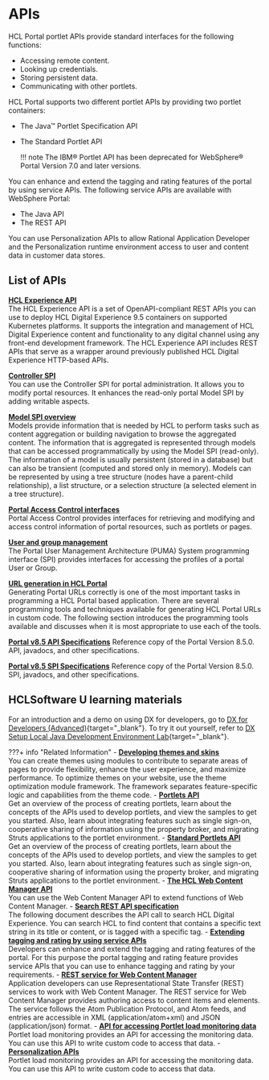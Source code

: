 # APIs

HCL Portal portlet APIs provide standard interfaces for the following functions:

-   Accessing remote content.
-   Looking up credentials.
-   Storing persistent data.
-   Communicating with other portlets.

HCL Portal supports two different portlet APIs by providing two portlet containers:

-   The Java™ Portlet Specification API
-   The Standard Portlet API

    !!! note
        The IBM® Portlet API has been deprecated for WebSphere® Portal Version 7.0 and later versions.


You can enhance and extend the tagging and rating features of the portal by using service APIs. The following service APIs are available with WebSphere Portal:

-   The Java API
-   The REST API

You can use Personalization APIs to allow Rational Application Developer and the Personalization runtime environment access to user and content data in customer data stores.

## List of APIs

**[HCL Experience API](../apis/hcl_experience_api/index.md)**  
The HCL Experience API is a set of OpenAPI-compliant REST APIs you can use to deploy HCL Digital Experience 9.5 containers on supported Kubernetes platforms. It supports the integration and management of HCL Digital Experience content and functionality to any digital channel using any front-end development framework. The HCL Experience API includes REST APIs that serve as a wrapper around previously published HCL Digital Experience HTTP-based APIs.


**[Controller SPI](../apis/controller_spi/index.md)**  
You can use the Controller SPI for portal administration. It allows you to modify portal resources. It enhances the read-only portal Model SPI by adding writable aspects.

**[Model SPI overview](../apis/model_spi/index.md)**  
Models provide information that is needed by HCL to perform tasks such as content aggregation or building navigation to browse the aggregated content. The information that is aggregated is represented through models that can be accessed programmatically by using the Model SPI (read-only). The information of a model is usually persistent (stored in a database) but can also be transient (computed and stored only in memory). Models can be represented by using a tree structure (nodes have a parent-child relationship), a list structure, or a selection structure (a selected element in a tree structure).

**[Portal Access Control interfaces](../apis/portal_access_control_interfaces/index.md)**  
Portal Access Control provides interfaces for retrieving and modifying and access control information of portal resources, such as portlets or pages.


**[User and group management](../apis/puma_spi/index.md)**  
The Portal User Management Architecture (PUMA) System programming interface (SPI) provides interfaces for accessing the profiles of a portal User or Group.


**[URL generation in HCL Portal](../apis/url_generation/index.md)**  
Generating Portal URLs correctly is one of the most important tasks in programming a HCL Portal based application. There are several programming tools and techniques available for generating HCL Portal URLs in custom code. The following section introduces the programming tools available and discusses when it is most appropriate to use each of the tools.


**[Portal v8.5 API Specifications](https://help.hcltechsw.com/digital-experience/8.5/dev/javadoc/vrm/850/api_docs/index.html)**
Reference copy of the Portal Version 8.5.0. API, javadocs, and other specifications.


**[Portal v8.5 SPI Specifications](https://help.hcltechsw.com/digital-experience/8.5/dev/javadoc/vrm/850/spi_docs/index.html)**
Reference copy of the Portal Version 8.5.0. SPI, javadocs, and other specifications.

## HCLSoftware U learning materials

For an introduction and a demo on using DX for developers, go to [DX for Developers (Advanced)](https://hclsoftwareu.hcltechsw.com/component/axs/?view=sso_config&id=3&forward=https%3A%2F%2Fhclsoftwareu.hcltechsw.com%2Fcourses%2Flesson%2F%3Fid%3D1777){target="_blank"}. To try it out yourself, refer to [DX Setup Local Java Development Environment Lab](https://hclsoftwareu.hcltechsw.com/images/Lc4sMQCcN5uxXmL13gSlsxClNTU3Mjc3NTc4MTc2/DS_Academy/DX/Developer/HDX-DEV-300_DX_Setup_a_Java_Development_Environment_Lab.pdf){target="_blank"}.

???+ info "Related Information"
    - **[Developing themes and skins](../../build_sites/themes_skins/index.md)**  
    You can create themes using modules to contribute to separate areas of pages to provide flexibility, enhance the user experience, and maximize performance. To optimize themes on your website, use the theme optimization module framework. The framework separates feature-specific logic and capabilities from the theme code.
    - **[Portlets API](../portlets_development/portlet_api/index.md)**  
    Get an overview of the process of creating portlets, learn about the concepts of the APIs used to develop portlets, and view the samples to get you started. Also, learn about integrating features such as single sign-on, cooperative sharing of information using the property broker, and migrating Struts applications to the portlet environment.
    - **[Standard Portlets API](../portlets_development/standard_portlet_api/index.md)**  
    Get an overview of the process of creating portlets, learn about the concepts of the APIs used to develop portlets, and view the samples to get you started. Also, learn about integrating features such as single sign-on, cooperative sharing of information using the property broker, and migrating Struts applications to the portlet environment.
    - **[The HCL Web Content Manager API](../../manage_content/wcm_development/wcm_dev_api/index.md)**  
    You can use the Web Content Manager API to extend functions of Web Content Manager.
    - **[Search REST API specification](../../build_sites/search/search-rest-api/index.md)**  
    The following document describes the API call to search HCL Digital Experience. You can search HCL to find content that contains a specific text string in its title or content, or is tagged with a specific tag.
    - **[Extending tagging and rating by using service APIs](../../build_sites/tagging_rating/dev_tagging_and_rating/index.md)**  
    Developers can enhance and extend the tagging and rating features of the portal. For this purpose the portal tagging and rating feature provides service APIs that you can use to enhance tagging and rating by your requirements.
    - **[REST service for Web Content Manager](../../manage_content/wcm_development/wcm_rest/index.md)**  
    Application developers can use Representational State Transfer (REST) services to work with Web Content Manager. The REST service for Web Content Manager provides authoring access to content items and elements. The service follows the Atom Publication Protocol, and Atom feeds, and entries are accessible in XML (application/atom+xml) and JSON (application/json) format.
    - **[API for accessing Portlet load monitoring data](../../build_sites/site_analytics/portlet_load_monitoring/plmr_api.md)**  
    Portlet load monitoring provides an API for accessing the monitoring data. You can use this API to write custom code to access that data.
    - **[Personalization APIs](../..//manage_content/pzn/pzn_apis/index.md)**  
    Portlet load monitoring provides an API for accessing the monitoring data. You can use this API to write custom code to access that data.

